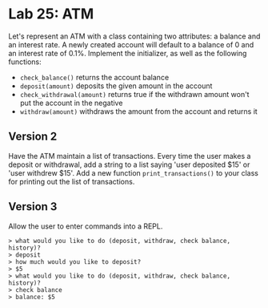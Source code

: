 
# Lab 25: ATM

Let's represent an ATM with a class containing two attributes: a balance and an interest rate. A newly created account will default to a balance of 0 and an interest rate of 0.1%. Implement the initializer, as well as the following functions:

- `check_balance()` returns the account balance
- `deposit(amount)` deposits the given amount in the account
- `check_withdrawal(amount)` returns true if the withdrawn amount won't put the account in the negative
- `withdraw(amount)` withdraws the amount from the account and returns it

## Version 2

Have the ATM maintain a list of transactions. Every time the user makes a deposit or withdrawal, add a string to a list saying 'user deposited $15' or 'user withdrew $15'. Add a new function `print_transactions()` to your class for printing out the list of transactions.

## Version 3

Allow the user to enter commands into a REPL.
```
> what would you like to do (deposit, withdraw, check balance, history)?
> deposit
> how much would you like to deposit?
> $5
> what would you like to do (deposit, withdraw, check balance, history)?
> check balance
> balance: $5
```
